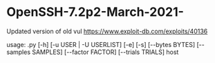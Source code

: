 # OpenSSH-7.2p2-March-2021-


Updated version of old vul https://www.exploit-db.com/exploits/40136

usage: .py [-h] [-u USER | -U USERLIST] [-e] [-s] [--bytes BYTES] [--samples SAMPLES] [--factor FACTOR] [--trials TRIALS] host
